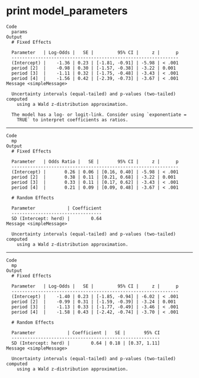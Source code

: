 # print model_parameters

    Code
      params
    Output
      # Fixed Effects
      
      Parameter   | Log-Odds |   SE |         95% CI |     z |      p
      ---------------------------------------------------------------
      (Intercept) |    -1.36 | 0.23 | [-1.81, -0.91] | -5.98 | < .001
      period [2]  |    -0.98 | 0.30 | [-1.57, -0.38] | -3.22 | 0.001 
      period [3]  |    -1.11 | 0.32 | [-1.75, -0.48] | -3.43 | < .001
      period [4]  |    -1.56 | 0.42 | [-2.39, -0.73] | -3.67 | < .001
    Message <simpleMessage>
      
      Uncertainty intervals (equal-tailed) and p-values (two-tailed) computed
        using a Wald z-distribution approximation.
      
      The model has a log- or logit-link. Consider using `exponentiate =
        TRUE` to interpret coefficients as ratios.

---

    Code
      mp
    Output
      # Fixed Effects
      
      Parameter   | Odds Ratio |   SE |       95% CI |     z |      p
      ---------------------------------------------------------------
      (Intercept) |       0.26 | 0.06 | [0.16, 0.40] | -5.98 | < .001
      period [2]  |       0.38 | 0.11 | [0.21, 0.68] | -3.22 | 0.001 
      period [3]  |       0.33 | 0.11 | [0.17, 0.62] | -3.43 | < .001
      period [4]  |       0.21 | 0.09 | [0.09, 0.48] | -3.67 | < .001
      
      # Random Effects
      
      Parameter            | Coefficient
      ----------------------------------
      SD (Intercept: herd) |        0.64
    Message <simpleMessage>
      
      Uncertainty intervals (equal-tailed) and p-values (two-tailed) computed
        using a Wald z-distribution approximation.

---

    Code
      mp
    Output
      # Fixed Effects
      
      Parameter   | Log-Odds |   SE |         95% CI |     z |      p
      ---------------------------------------------------------------
      (Intercept) |    -1.40 | 0.23 | [-1.85, -0.94] | -6.02 | < .001
      period [2]  |    -0.99 | 0.31 | [-1.59, -0.39] | -3.24 | 0.001 
      period [3]  |    -1.13 | 0.33 | [-1.77, -0.49] | -3.46 | < .001
      period [4]  |    -1.58 | 0.43 | [-2.42, -0.74] | -3.70 | < .001
      
      # Random Effects
      
      Parameter            | Coefficient |   SE |       95% CI
      --------------------------------------------------------
      SD (Intercept: herd) |        0.64 | 0.18 | [0.37, 1.11]
    Message <simpleMessage>
      
      Uncertainty intervals (equal-tailed) and p-values (two-tailed) computed
        using a Wald z-distribution approximation.

